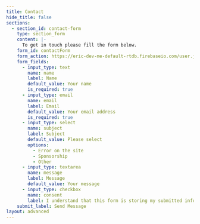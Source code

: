 ```yaml
---
title: Contact
hide_title: false
sections:
  - section_id: contact-form
    type: section_form
    content: |-
      To get in touch please fill the form below.
    form_id: contactForm
    form_action: https://eric-dev-me-default-rtdb.firebaseio.com/user.json?auth={{process.env.AUTH_TOKEN}}
    form_fields:
      - input_type: text
        name: name
        label: Name
        default_value: Your name
        is_required: true
      - input_type: email
        name: email
        label: Email
        default_value: Your email address
        is_required: true
      - input_type: select
        name: subject
        label: Subject
        default_value: Please select
        options:
          - Error on the site
          - Sponsorship
          - Other
      - input_type: textarea
        name: message
        label: Message
        default_value: Your message
      - input_type: checkbox
        name: consent
        label: I understand that this form is storing my submitted information so I can be contacted.
    submit_label: Send Message
layout: advanced
---
```


